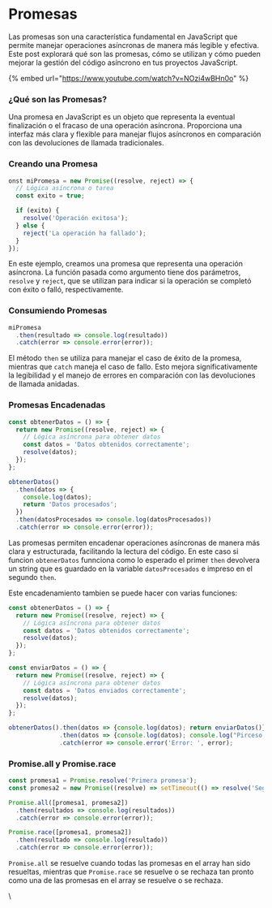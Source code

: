 # Promesas

Las promesas son una característica fundamental en JavaScript que permite manejar operaciones asíncronas de manera más legible y efectiva. Este post explorará qué son las promesas, cómo se utilizan y cómo pueden mejorar la gestión del código asíncrono en tus proyectos JavaScript.

{% embed url="https://www.youtube.com/watch?v=NOzi4wBHn0o" %}

### ¿Qué son las Promesas?

Una promesa en JavaScript es un objeto que representa la eventual finalización o el fracaso de una operación asíncrona. Proporciona una interfaz más clara y flexible para manejar flujos asíncronos en comparación con las devoluciones de llamada tradicionales.

### Creando una Promesa

```javascript
onst miPromesa = new Promise((resolve, reject) => {
  // Lógica asíncrona o tarea
  const exito = true;

  if (exito) {
    resolve('Operación exitosa');
  } else {
    reject('La operación ha fallado');
  }
});
```

En este ejemplo, creamos una promesa que representa una operación asíncrona. La función pasada como argumento tiene dos parámetros, `resolve` y `reject`, que se utilizan para indicar si la operación se completó con éxito o falló, respectivamente.

### Consumiendo Promesas

```javascript
miPromesa
  .then(resultado => console.log(resultado))
  .catch(error => console.error(error));
```

El método `then` se utiliza para manejar el caso de éxito de la promesa, mientras que `catch` maneja el caso de fallo. Esto mejora significativamente la legibilidad y el manejo de errores en comparación con las devoluciones de llamada anidadas.

### Promesas Encadenadas

```javascript
const obtenerDatos = () => {
  return new Promise((resolve, reject) => {
    // Lógica asíncrona para obtener datos
    const datos = 'Datos obtenidos correctamente';
    resolve(datos);
  });
};

obtenerDatos()
  .then(datos => {
    console.log(datos);
    return 'Datos procesados';
  })
  .then(datosProcesados => console.log(datosProcesados))
  .catch(error => console.error(error));
```

Las promesas permiten encadenar operaciones asíncronas de manera más clara y estructurada, facilitando la lectura del código. En este caso si funcion `obtenerDatos` funnciona como lo esperado el primer `then` devolvera un string que es guardado en la variable `datosProcesados` e impreso en el segundo `then`.

Este encadenamiento tambien se puede hacer con varias funciones:

```javascript
const obtenerDatos = () => {
  return new Promise((resolve, reject) => {
    // Lógica asíncrona para obtener datos
    const datos = 'Datos obtenidos correctamente';
    resolve(datos);
  });
};

const enviarDatos = () => {
  return new Promise((resolve, reject) => {
    // Lógica asíncrona para obtener datos
    const datos = 'Datos enviados correctamente';
    resolve(datos);
  });
};

obtenerDatos().then(datos => {console.log(datos); return enviarDatos()})
              .then(datos => {console.log(datos); console.log("Pirceso terminado")})
              .catch(error => console.error('Error: ', error);
```

### Promise.all y Promise.race

```javascript
const promesa1 = Promise.resolve('Primera promesa');
const promesa2 = new Promise((resolve) => setTimeout(() => resolve('Segunda promesa'), 2000));

Promise.all([promesa1, promesa2])
  .then(resultados => console.log(resultados))
  .catch(error => console.error(error));

Promise.race([promesa1, promesa2])
  .then(resultado => console.log(resultado))
  .catch(error => console.error(error));
```

`Promise.all` se resuelve cuando todas las promesas en el array han sido resueltas, mientras que `Promise.race` se resuelve o se rechaza tan pronto como una de las promesas en el array se resuelve o se rechaza.

\
